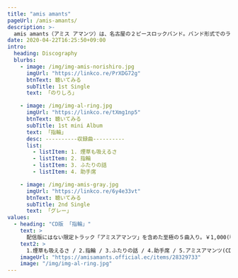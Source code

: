 ```yaml
---
title: "amis amants"
pageUrl: /amis-amants/
description: >-
  amis amants（アミス アマンツ）は、名古屋の２ピースロックバンド。バンド形式でのライブ活動を一時休止中。八事サウンドノートにて復活ライブ予定。Gt.&Vo.高木勇気のソロ活動は続けております。
date: 2020-04-22T16:25:50+09:00
intro:
  heading: Discography
  blurbs:
    - image: /img/img-amis-norishiro.jpg
      imgUrl: "https://linkco.re/PrXDG72g"
      btnText: 聴いてみる
      subTitle: 1st Single
      text: 「のりしろ」

    - image: /img/img-al-ring.jpg
      imgUrl: "https://linkco.re/tXmg1np5"
      btnText: 聴いてみる
      subTitle: 1st mini Album
      text: 「指輪」
      desc: ----------収録曲----------
      list:
        - listItem: 1. 煙草も吸えるさ
        - listItem: 2. 指輪
        - listItem: 3. ふたりの話
        - listItem: 4. 助手席

    - image: /img/img-amis-gray.jpg
      imgUrl: "https://linkco.re/6y4e33vt"
      btnText: 聴いてみる
      subTitle: 2nd Single
      text: 「グレー」
values:
  - heading: "CD版 「指輪」"
    text: >
      配信版にはない限定トラック「アミスアマンツ」を含めた至極の５曲入り。￥1,000(税込)。
    text2: >
      1.煙草も吸えるさ / 2.指輪 / 3.ふたりの話 / 4.助手席 / 5.アミスアマンツ(CD版限定)
    imageUrl: "https://amisamants.official.ec/items/28329733"
    image: "/img/img-al-ring.jpg"
---
```


